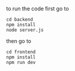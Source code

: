 to run the code first go to 

```
cd backend 
npm install
node server.js
```

then go to

```
cd frontend
npm install
npm run dev
```

